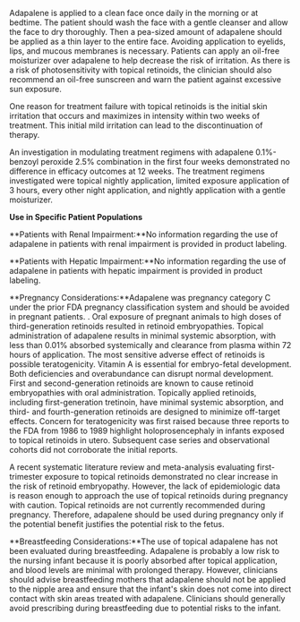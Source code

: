 Adapalene is applied to a clean face once daily in the morning or at bedtime. The patient should wash the face with a gentle cleanser and allow the face to dry thoroughly. Then a pea-sized amount of adapalene should be applied as a thin layer to the entire face. Avoiding application to eyelids, lips, and mucous membranes is necessary. Patients can apply an oil-free moisturizer over adapalene to help decrease the risk of irritation. As there is a risk of photosensitivity with topical retinoids, the clinician should also recommend an oil-free sunscreen and warn the patient against excessive sun exposure.

One reason for treatment failure with topical retinoids is the initial skin irritation that occurs and maximizes in intensity within two weeks of treatment. This initial mild irritation can lead to the discontinuation of therapy.

An investigation in modulating treatment regimens with adapalene 0.1%-benzoyl peroxide 2.5% combination in the first four weeks demonstrated no difference in efficacy outcomes at 12 weeks. The treatment regimens investigated were topical nightly application, limited exposure application of 3 hours, every other night application, and nightly application with a gentle moisturizer.

**Use in Specific Patient Populations**

**Patients with Renal Impairment:**No information regarding the use of adapalene in patients with renal impairment is provided in product labeling.

**Patients with Hepatic Impairment:**No information regarding the use of adapalene in patients with hepatic impairment is provided in product labeling.

**Pregnancy Considerations:**Adapalene was pregnancy category C under the prior FDA pregnancy classification system and should be avoided in pregnant patients. . Oral exposure of pregnant animals to high doses of third-generation retinoids resulted in retinoid embryopathies. Topical administration of adapalene results in minimal systemic absorption, with less than 0.01% absorbed systemically and clearance from plasma within 72 hours of application. The most sensitive adverse effect of retinoids is possible teratogenicity. Vitamin A is essential for embryo-fetal development. Both deficiencies and overabundance can disrupt normal development. First and second-generation retinoids are known to cause retinoid embryopathies with oral administration. Topically applied retinoids, including first-generation tretinoin, have minimal systemic absorption, and third- and fourth-generation retinoids are designed to minimize off-target effects. Concern for teratogenicity was first raised because three reports to the FDA from 1986 to 1989 highlight holoprosencephaly in infants exposed to topical retinoids in utero. Subsequent case series and observational cohorts did not corroborate the initial reports.

A recent systematic literature review and meta-analysis evaluating first-trimester exposure to topical retinoids demonstrated no clear increase in the risk of retinoid embryopathy. However, the lack of epidemiologic data is reason enough to approach the use of topical retinoids during pregnancy with caution. Topical retinoids are not currently recommended during pregnancy. Therefore, adapalene should be used during pregnancy only if the potential benefit justifies the potential risk to the fetus.

**Breastfeeding Considerations:**The use of topical adapalene has not been evaluated during breastfeeding. Adapalene is probably a low risk to the nursing infant because it is poorly absorbed after topical application, and blood levels are minimal with prolonged therapy. However, clinicians should advise breastfeeding mothers that adapalene should not be applied to the nipple area and ensure that the infant's skin does not come into direct contact with skin areas treated with adapalene. Clinicians should generally avoid prescribing during breastfeeding due to potential risks to the infant.